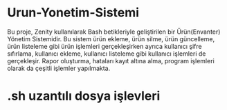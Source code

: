 # Urun-Yonetim-Sistemi
   Bu proje, Zenity kullanılarak Bash betikleriyle geliştirilen bir Ürün(Envanter) Yönetim Sistemidir. Bu sistem ürün ekleme, ürün silme, ürün güncelleme, ürün listeleme gibi ürün işlemleri gerçekleşirken ayrıca kullanıcı şifre sıfırlama, kullanıcı ekleme, kullanıcı listeleme gibi kullanıcı işlemleri de gerçekleşir. Rapor oluşturma, hataları kayıt altına alma, program işlemleri olarak da çeşitli işlemler yapılmakta.
# .sh uzantılı dosya işlevleri
